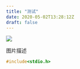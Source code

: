 ```yaml
---
title: "测试"
date: 2020-05-02T13:28:12Z
draft: false
---
```



<div style="align: center">
<img src="http://www.dmoe.cc/random.php"/>
</div>
<p>图片描述</p>


```c
#include<stdio.h>
```